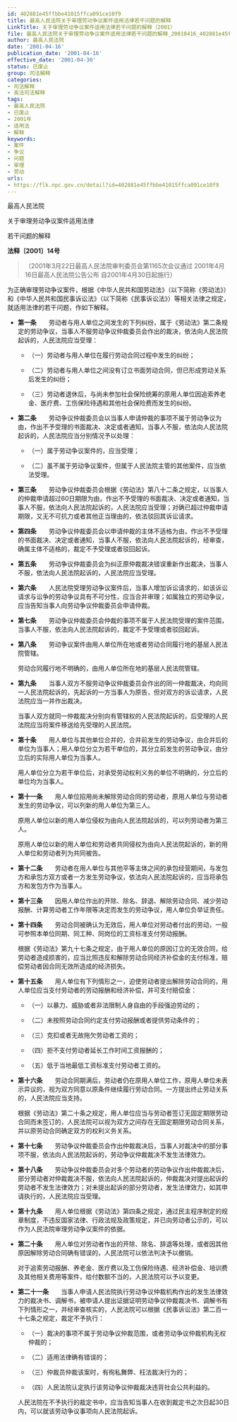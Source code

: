 ```yaml
---
id: 402881e45ffbbe41015ffca091ce10f9
title: 最高人民法院关于审理劳动争议案件适用法律若干问题的解释
LinkTitle: 关于审理劳动争议案件适用法律若干问题的解释（2001）
file: 最高人民法院关于审理劳动争议案件适用法律若干问题的解释_20010416_402881e45ffbbe41015ffca091ce10f9.docx
author: 最高人民法院
date: '2001-04-16'
publication_date: '2001-04-16'
effective_date: '2001-04-30'
status: 已废止
group: 司法解释
categories:
- 司法解释
- 高法司法解释
tags:
- 最高人民法院
- 已废止
- 2001年
- 适用法
- 解释
keywords:
- 案件
- 争议
- 问题
- 审理
- 劳动
urls:
- https://flk.npc.gov.cn/detail?id=402881e45ffbbe41015ffca091ce10f9
---
```


最高人民法院

关于审理劳动争议案件适用法律

若干问题的解释

**法释〔2001〕14号**

> （2001年3月22日最高人民法院审判委员会第1165次会议通过 2001年4月16日最高人民法院公告公布 自2001年4月30日起施行）

为正确审理劳动争议案件，根据《中华人民共和国劳动法》（以下简称《劳动法》）和《中华人民共和国民事诉讼法》（以下简称《民事诉讼法》）等相关法律之规定，就适用法律的若干问题，作如下解释。

- **第一条**　　劳动者与用人单位之间发生的下列纠纷，属于《劳动法》第二条规定的劳动争议，当事人不服劳动争议仲裁委员会作出的裁决，依法向人民法院起诉的，人民法院应当受理：

  - （一）劳动者与用人单位在履行劳动合同过程中发生的纠纷；

  - （二）劳动者与用人单位之间没有订立书面劳动合同，但已形成劳动关系后发生的纠纷；

  - （三）劳动者退休后，与尚未参加社会保险统筹的原用人单位因追索养老金、医疗费、工伤保险待遇和其他社会保险费而发生的纠纷。

- **第二条**　　劳动争议仲裁委员会以当事人申请仲裁的事项不属于劳动争议为由，作出不予受理的书面裁决、决定或者通知，当事人不服，依法向人民法院起诉的，人民法院应当分别情况予以处理：

  - （一）属于劳动争议案件的，应当受理；

  - （二）虽不属于劳动争议案件，但属于人民法院主管的其他案件，应当依法受理。

- **第三条**　　劳动争议仲裁委员会根据《劳动法》第八十二条之规定，以当事人的仲裁申请超过60日期限为由，作出不予受理的书面裁决、决定或者通知，当事人不服，依法向人民法院起诉的，人民法院应当受理；对确已超过仲裁申请期限，又无不可抗力或者其他正当理由的，依法驳回其诉讼请求。

- **第四条**　　劳动争议仲裁委员会以申请仲裁的主体不适格为由，作出不予受理的书面裁决、决定或者通知，当事人不服，依法向人民法院起诉的，经审查，确属主体不适格的，裁定不予受理或者驳回起诉。

- **第五条**　　劳动争议仲裁委员会为纠正原仲裁裁决错误重新作出裁决，当事人不服，依法向人民法院起诉的，人民法院应当受理。

- **第六条**　　人民法院受理劳动争议案件后，当事人增加诉讼请求的，如该诉讼请求与讼争的劳动争议具有不可分性，应当合并审理；如属独立的劳动争议，应当告知当事人向劳动争议仲裁委员会申请仲裁。

- **第七条**　　劳动争议仲裁委员会仲裁的事项不属于人民法院受理的案件范围，当事人不服，依法向人民法院起诉的，裁定不予受理或者驳回起诉。

- **第八条**　　劳动争议案件由用人单位所在地或者劳动合同履行地的基层人民法院管辖。

  劳动合同履行地不明确的，由用人单位所在地的基层人民法院管辖。

- **第九条**　　当事人双方不服劳动争议仲裁委员会作出的同一仲裁裁决，均向同一人民法院起诉的，先起诉的一方当事人为原告，但对双方的诉讼请求，人民法院应当一并作出裁决。

  当事人双方就同一仲裁裁决分别向有管辖权的人民法院起诉的，后受理的人民法院应当将案件移送给先受理的人民法院。

- **第十条**　　用人单位与其他单位合并的，合并前发生的劳动争议，由合并后的单位为当事人；用人单位分立为若干单位的，其分立前发生的劳动争议，由分立后的实际用人单位为当事人。

  用人单位分立为若干单位后，对承受劳动权利义务的单位不明确的，分立后的单位均为当事人。

- **第十一条**　　用人单位招用尚未解除劳动合同的劳动者，原用人单位与劳动者发生的劳动争议，可以列新的用人单位为第三人。

  原用人单位以新的用人单位侵权为由向人民法院起诉的，可以列劳动者为第三人。

  原用人单位以新的用人单位和劳动者共同侵权为由向人民法院起诉的，新的用人单位和劳动者列为共同被告。

- **第十二条**　　劳动者在用人单位与其他平等主体之间的承包经营期间，与发包方和承包方双方或者一方发生劳动争议，依法向人民法院起诉的，应当将承包方和发包方作为当事人。

- **第十三条**　　因用人单位作出的开除、除名、辞退、解除劳动合同、减少劳动报酬、计算劳动者工作年限等决定而发生的劳动争议，用人单位负举证责任。

- **第十四条**　　劳动合同被确认为无效后，用人单位对劳动者付出的劳动，一般可参照本单位同期、同工种、同岗位的工资标准支付劳动报酬。

  根据《劳动法》第九十七条之规定，由于用人单位的原因订立的无效合同，给劳动者造成损害的，应当比照违反和解除劳动合同经济补偿金的支付标准，赔偿劳动者因合同无效所造成的经济损失。

- **第十五条**　　用人单位有下列情形之一，迫使劳动者提出解除劳动合同的，用人单位应当支付劳动者的劳动报酬和经济补偿，并可支付赔偿金：

  - （一）以暴力、威胁或者非法限制人身自由的手段强迫劳动的；

  - （二）未按照劳动合同约定支付劳动报酬或者提供劳动条件的；

  - （三）克扣或者无故拖欠劳动者工资的；

  - （四）拒不支付劳动者延长工作时间工资报酬的；

  - （五）低于当地最低工资标准支付劳动者工资的。

- **第十六条**　　劳动合同期满后，劳动者仍在原用人单位工作，原用人单位未表示异议的，视为双方同意以原条件继续履行劳动合同。一方提出终止劳动关系的，人民法院应当支持。

  根据《劳动法》第二十条之规定，用人单位应当与劳动者签订无固定期限劳动合同而未签订的，人民法院可以视为双方之间存在无固定期限劳动合同关系，并以原劳动合同确定双方的权利义务关系。

- **第十七条**　　劳动争议仲裁委员会作出仲裁裁决后，当事人对裁决中的部分事项不服，依法向人民法院起诉的，劳动争议仲裁裁决不发生法律效力。

- **第十八条**　　劳动争议仲裁委员会对多个劳动者的劳动争议作出仲裁裁决后，部分劳动者对仲裁裁决不服，依法向人民法院起诉的，仲裁裁决对提出起诉的劳动者不发生法律效力；对未提出起诉的部分劳动者，发生法律效力，如其申请执行的，人民法院应当受理。

- **第十九条**　　用人单位根据《劳动法》第四条之规定，通过民主程序制定的规章制度，不违反国家法律、行政法规及政策规定，并已向劳动者公示的，可以作为人民法院审理劳动争议案件的依据。

- **第二十条**　　用人单位对劳动者作出的开除、除名、辞退等处理，或者因其他原因解除劳动合同确有错误的，人民法院可以依法判决予以撤销。

  对于追索劳动报酬、养老金、医疗费以及工伤保险待遇、经济补偿金、培训费及其他相关费用等案件，给付数额不当的，人民法院可以予以变更。

- **第二十一条**　　当事人申请人民法院执行劳动争议仲裁机构作出的发生法律效力的裁决书、调解书，被申请人提出证据证明劳动争议仲裁裁决书、调解书有下列情形之一，并经审查核实的，人民法院可以根据《民事诉讼法》第二百一十七条之规定，裁定不予执行：

  - （一）裁决的事项不属于劳动争议仲裁范围，或者劳动争议仲裁机构无权仲裁的；

  - （二）适用法律确有错误的；

  - （三）仲裁员仲裁该案时，有徇私舞弊、枉法裁决行为的；

  - （四）人民法院认定执行该劳动争议仲裁裁决违背社会公共利益的。

  人民法院在不予执行的裁定书中，应当告知当事人在收到裁定书之次日起30日内，可以就该劳动争议事项向人民法院起诉。
